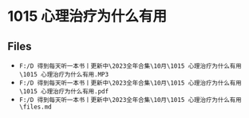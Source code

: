 # 1015 心理治疗为什么有用

## Files

- `F:/D 得到每天听一本书丨更新中\2023全年合集\10月\1015 心理治疗为什么有用\1015 心理治疗为什么有用.MP3`
- `F:/D 得到每天听一本书丨更新中\2023全年合集\10月\1015 心理治疗为什么有用\1015 心理治疗为什么有用.pdf`
- `F:/D 得到每天听一本书丨更新中\2023全年合集\10月\1015 心理治疗为什么有用\files.md`
